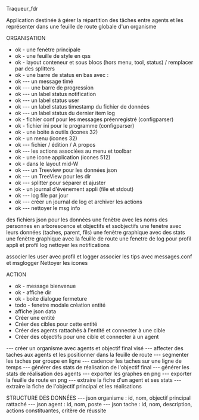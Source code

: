 Traqueur_fdr

Application destinée à gérer la répartition des tâches entre agents et les représenter dans une feuille de route globale d'un organisme

ORGANISATION
- ok - une fenètre principale
- ok - une feuille de style en qss
- ok - layout conteneur et sous blocs (hors menu, tool, status) / remplacer par des splitters
- ok - une barre de status en bas avec :
- ok --- un message timé
- ok --- une barre de progression
- ok --- un label status notification
- ok --- un label status user
- ok --- un label status timestamp du fichier de données
- ok --- un label status du dernier item log
- ok - fichier conf pour les messages préenregistré (configparser)
- ok - fichier ini pour le programme (configparser)
- ok - une boite à outils (icones 32)
- ok - un menu (icones 32)
- ok --- fichier / édition / A propos
- ok --- les actions associées au menu et toolbar
- ok - une icone application (icones 512)
- ok - dans le layout mid-W
- ok --- un Treeview pour les données json
- ok --- un TreeView pour les dir
- ok --- splitter pour séparer et ajuster
- ok - un journal d'évènement appli (file et stdout)
- ok --- log file par jour
- ok --- créer un journal de log et archiver les actions
- ok --- nettoyer le msg info

des fichiers json pour les données
une fenètre avec les noms des personnes en arborescence et objectifs et ssobjectifs
une fenètre avec leurs données (taches, parent, fils)
une fenètre graphique avec des stats
une fenètre graphique avec la feuille de route
une fenetre de log pour profil appli et profil log
nettoyer les notifications

associer les user avec profil et logger
associer les tips avec messages.conf et msglogger
Nettoyer les icones

ACTION
- ok - message bienvenue
- ok - affiche dir
- ok - boite dialogue fermeture
- todo - fenetre modale création entité
- affiche json data
- Créer une entité
- Créer des cibles pour cette entité
- Créer des agents rattachés à l'entité et connecter à une cible
- Créer des objectifs pour une cible et connecter à un agent

--- créer un organisme avec agents et objectif final visé
--- affecter des taches aux agents et les positionner dans la feuille de route
--- segmenter les taches par groupe en ligne
--- cadencer les taches sur une ligne de temps
--- générer des stats de réalisation de l'objectif final
--- générer les stats de réalisation des agents
--- exporter les graphes en png
--- exporter la feuille de route en png
--- extraire la fiche d'un agent et ses stats
--- extraire la fiche de l'objectif principal et les réalisations

STRUCTURE DES DONNÉES
--- json organisme : id, nom, objectif principal rattaché
--- json agent : id, nom, poste
--- json tache : id, nom, description, actions constituantes, critère de réussite
